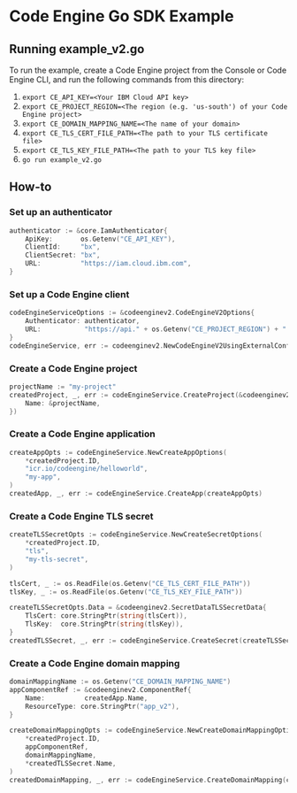 # Code Engine Go SDK Example

## Running example_v2.go

To run the example, create a Code Engine project from the Console or Code Engine CLI, and run the following commands from this directory:
1. `export CE_API_KEY=<Your IBM Cloud API key>`
2. `export CE_PROJECT_REGION=<The region (e.g. 'us-south') of your Code Engine project>`
3. `export CE_DOMAIN_MAPPING_NAME=<The name of your domain>`
4. `export CE_TLS_CERT_FILE_PATH=<The path to your TLS certificate file>`
5. `export CE_TLS_KEY_FILE_PATH=<The path to your TLS key file>`
6. `go run example_v2.go`

## How-to

### Set up an authenticator
```go
authenticator := &core.IamAuthenticator{
    ApiKey:       os.Getenv("CE_API_KEY"),
    ClientId:     "bx", 
    ClientSecret: "bx",
    URL:          "https://iam.cloud.ibm.com",
}
```

### Set up a Code Engine client
```go
codeEngineServiceOptions := &codeenginev2.CodeEngineV2Options{
    Authenticator: authenticator,
    URL:           "https://api." + os.Getenv("CE_PROJECT_REGION") + ".codeengine.cloud.ibm.com/v2",
}
codeEngineService, err := codeenginev2.NewCodeEngineV2UsingExternalConfig(codeEngineServiceOptions)
```

### Create a Code Engine project
```go
projectName := "my-project"
createdProject, _, err := codeEngineService.CreateProject(&codeenginev2.CreateProjectOptions{
    Name: &projectName,
})
```

### Create a Code Engine application
```go
createAppOpts := codeEngineService.NewCreateAppOptions(
    *createdProject.ID,
    "icr.io/codeengine/helloworld",
    "my-app",
)
createdApp, _, err := codeEngineService.CreateApp(createAppOpts)
```

### Create a Code Engine TLS secret
```go
createTLSSecretOpts := codeEngineService.NewCreateSecretOptions(
    *createdProject.ID,
    "tls",
    "my-tls-secret",
)

tlsCert, _ := os.ReadFile(os.Getenv("CE_TLS_CERT_FILE_PATH"))
tlsKey, _ := os.ReadFile(os.Getenv("CE_TLS_KEY_FILE_PATH"))

createTLSSecretOpts.Data = &codeenginev2.SecretDataTLSSecretData{
    TlsCert: core.StringPtr(string(tlsCert)),
    TlsKey:  core.StringPtr(string(tlsKey)),
}
createdTLSSecret, _, err := codeEngineService.CreateSecret(createTLSSecretOpts)
```

### Create a Code Engine domain mapping
```go
domainMappingName := os.Getenv("CE_DOMAIN_MAPPING_NAME")
appComponentRef := &codeenginev2.ComponentRef{
    Name:          createdApp.Name,
    ResourceType: core.StringPtr("app_v2"),
}

createDomainMappingOpts := codeEngineService.NewCreateDomainMappingOptions(
    *createdProject.ID,
    appComponentRef,
    domainMappingName,
    *createdTLSSecret.Name,
)
createdDomainMapping, _, err := codeEngineService.CreateDomainMapping(createDomainMappingOpts)
```